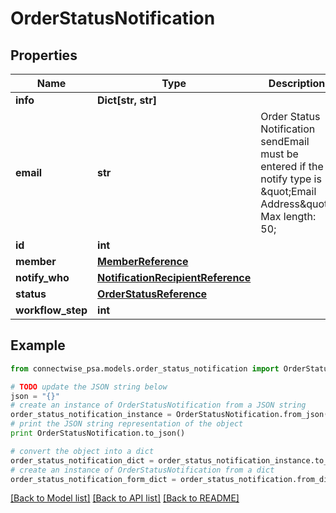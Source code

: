 # OrderStatusNotification


## Properties
Name | Type | Description | Notes
------------ | ------------- | ------------- | -------------
**info** | **Dict[str, str]** |  | [optional] 
**email** | **str** | Order Status Notification sendEmail must be entered if the notify type is \&quot;Email Address\&quot;. Max length: 50; | [optional] 
**id** | **int** |  | [optional] 
**member** | [**MemberReference**](MemberReference.md) |  | [optional] 
**notify_who** | [**NotificationRecipientReference**](NotificationRecipientReference.md) |  | [optional] 
**status** | [**OrderStatusReference**](OrderStatusReference.md) |  | [optional] 
**workflow_step** | **int** |  | [optional] 

## Example

```python
from connectwise_psa.models.order_status_notification import OrderStatusNotification

# TODO update the JSON string below
json = "{}"
# create an instance of OrderStatusNotification from a JSON string
order_status_notification_instance = OrderStatusNotification.from_json(json)
# print the JSON string representation of the object
print OrderStatusNotification.to_json()

# convert the object into a dict
order_status_notification_dict = order_status_notification_instance.to_dict()
# create an instance of OrderStatusNotification from a dict
order_status_notification_form_dict = order_status_notification.from_dict(order_status_notification_dict)
```
[[Back to Model list]](../README.md#documentation-for-models) [[Back to API list]](../README.md#documentation-for-api-endpoints) [[Back to README]](../README.md)


